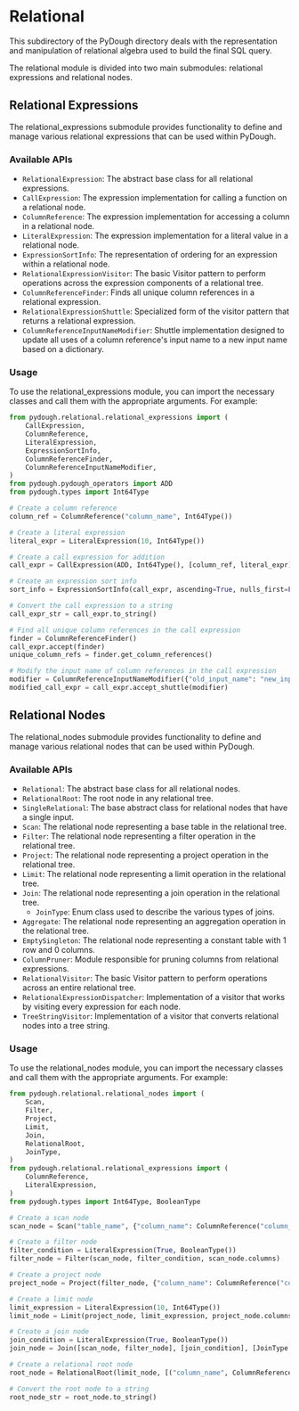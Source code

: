 # Relational

This subdirectory of the PyDough directory deals with the representation and manipulation of relational algebra used to build the final SQL query.

The relational module is divided into two main submodules: relational expressions and relational nodes.

## Relational Expressions

The relational_expressions submodule provides functionality to define and manage various relational expressions that can be used within PyDough.

### Available APIs

- `RelationalExpression`: The abstract base class for all relational expressions.
- `CallExpression`: The expression implementation for calling a function on a relational node.
- `ColumnReference`: The expression implementation for accessing a column in a relational node.
- `LiteralExpression`: The expression implementation for a literal value in a relational node.
- `ExpressionSortInfo`: The representation of ordering for an expression within a relational node.
- `RelationalExpressionVisitor`: The basic Visitor pattern to perform operations across the expression components of a relational tree.
- `ColumnReferenceFinder`: Finds all unique column references in a relational expression.
- `RelationalExpressionShuttle`: Specialized form of the visitor pattern that returns a relational expression.
- `ColumnReferenceInputNameModifier`: Shuttle implementation designed to update all uses of a column reference's input name to a new input name based on a dictionary.

### Usage

To use the relational_expressions module, you can import the necessary classes and call them with the appropriate arguments. For example:

```python
from pydough.relational.relational_expressions import (
    CallExpression,
    ColumnReference,
    LiteralExpression,
    ExpressionSortInfo,
    ColumnReferenceFinder,
    ColumnReferenceInputNameModifier,
)
from pydough.pydough_operators import ADD
from pydough.types import Int64Type

# Create a column reference
column_ref = ColumnReference("column_name", Int64Type())

# Create a literal expression
literal_expr = LiteralExpression(10, Int64Type())

# Create a call expression for addition
call_expr = CallExpression(ADD, Int64Type(), [column_ref, literal_expr])

# Create an expression sort info
sort_info = ExpressionSortInfo(call_expr, ascending=True, nulls_first=False)

# Convert the call expression to a string
call_expr_str = call_expr.to_string()

# Find all unique column references in the call expression
finder = ColumnReferenceFinder()
call_expr.accept(finder)
unique_column_refs = finder.get_column_references()

# Modify the input name of column references in the call expression
modifier = ColumnReferenceInputNameModifier({"old_input_name": "new_input_name"})
modified_call_expr = call_expr.accept_shuttle(modifier)
```

## Relational Nodes

The relational_nodes submodule provides functionality to define and manage various relational nodes that can be used within PyDough.

### Available APIs

- `Relational`: The abstract base class for all relational nodes.
- `RelationalRoot`: The root node in any relational tree.
- `SingleRelational`: The base abstract class for relational nodes that have a single input.
- `Scan`: The relational node representing a base table in the relational tree.
- `Filter`: The relational node representing a filter operation in the relational tree.
- `Project`: The relational node representing a project operation in the relational tree.
- `Limit`: The relational node representing a limit operation in the relational tree.
- `Join`: The relational node representing a join operation in the relational tree.
    - `JoinType`: Enum class used to describe the various types of joins.
- `Aggregate`: The relational node representing an aggregation operation in the relational tree.
- `EmptySingleton`: The relational node representing a constant table with 1 row and 0 columns.
- `ColumnPruner`: Module responsible for pruning columns from relational expressions.
- `RelationalVisitor`: The basic Visitor pattern to perform operations across an entire relational tree.
- `RelationalExpressionDispatcher`: Implementation of a visitor that works by visiting every expression for each node.
- `TreeStringVisitor`: Implementation of a visitor that converts relational nodes into a tree string.

### Usage

To use the relational_nodes module, you can import the necessary classes and call them with the appropriate arguments. For example:

```python
from pydough.relational.relational_nodes import (
    Scan,
    Filter,
    Project,
    Limit,
    Join,
    RelationalRoot,
    JoinType,
)
from pydough.relational.relational_expressions import (
    ColumnReference,
    LiteralExpression,
)
from pydough.types import Int64Type, BooleanType

# Create a scan node
scan_node = Scan("table_name", {"column_name": ColumnReference("column_name", Int64Type())})

# Create a filter node
filter_condition = LiteralExpression(True, BooleanType())
filter_node = Filter(scan_node, filter_condition, scan_node.columns)

# Create a project node
project_node = Project(filter_node, {"column_name": ColumnReference("column_name", Int64Type())})

# Create a limit node
limit_expression = LiteralExpression(10, Int64Type())
limit_node = Limit(project_node, limit_expression, project_node.columns)

# Create a join node
join_condition = LiteralExpression(True, BooleanType())
join_node = Join([scan_node, filter_node], [join_condition], [JoinType.INNER], scan_node.columns)

# Create a relational root node
root_node = RelationalRoot(limit_node, [("column_name", ColumnReference("column_name", Int64Type()))])

# Convert the root node to a string
root_node_str = root_node.to_string()
```